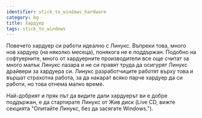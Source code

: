 ```yaml
---
identifier: stick_to_windows_hardware
category: bg
title: Хардуер
tags: stick_to_windows
---
```


Повечето хардуер си работи идеално с Линукс. Въпреки това, много нов хардуер (на няколко месеца), понякога не е поддържан. Подобно на софтуерните, много от хардуерните производители все още считат за много малък Линукс пазара и не си правят труда да осигурят Линукс драйвери за хардуера си. Линукс разработчиците работят върху това и вършат страхотна работа, за да накарат всяко парче хардуер да си работи, но това отнема малко време.

Най-добрият и пряк път да видите дали хардуерът ви е добре поддържан, е да стартирате Линукс от Жив диск (Live CD, вижте секцията "Опитайте Линукс, без да засягате Windows.").

